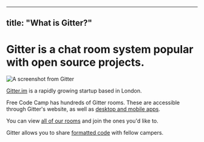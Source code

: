 
---
title: "What is Gitter?"
---

# Gitter is a chat room system popular with open source projects.

![A screenshot from Gitter](//discourse-user-assets.s3.amazonaws.com/original/2X/9/901b6ff18a83b746b1b7e96cb6907440d531d977.png)

[Gitter.im](https://gitter.im) is a rapidly growing startup based in London.

Free Code Camp has hundreds of Gitter rooms. These are accessible through Gitter's website, as well as [desktop and mobile apps](https://gitter.im/apps).

You can view [all of our rooms](https://github.com/FreeCodeCamp/FreeCodeCamp/wiki/Official-Free-Code-Camp-Chat-Rooms) and join the ones you'd like to.

Gitter allows you to share [formatted code](https://github.com/FreeCodeCamp/freecodecamp/wiki/Pasting-Code-in-Gitter) with fellow campers.

